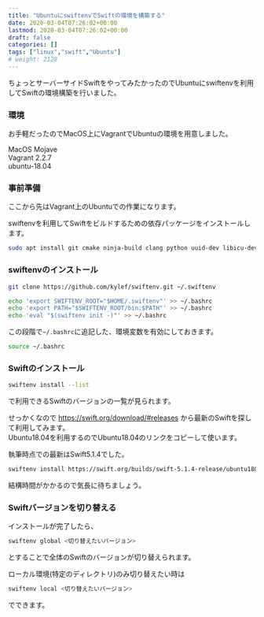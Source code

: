 ```yaml
---
title: "UbuntuにswiftenvでSwiftの環境を構築する"
date: 2020-03-04T07:26:02+00:00
lastmod: 2020-03-04T07:26:02+00:00
draft: false
categories: []
tags: ["linux","swift","Ubuntu"]
# weight: 2128
---
```

ちょっとサーバーサイドSwiftをやってみたかったのでUbuntuにswiftenvを利用してSwiftの環境構築を行いました。  

### 環境  
お手軽だったのでMacOS上にVagrantでUbuntuの環境を用意しました。  

MacOS Mojave  
Vagrant 2.2.7  
ubuntu-18.04


### 事前準備
ここから先はVagrant上のUbuntuでの作業になります。  

swiftenvを利用してSwiftをビルドするための依存パッケージをインストールします。  

```bash
sudo apt install git cmake ninja-build clang python uuid-dev libicu-dev icu-devtools libbsd-dev libedit-dev libxml2-dev libsqlite3-dev swig libpython-dev libncurses5-dev pkg-config
```

### swiftenvのインストール  

```bash
git clone https://github.com/kylef/swiftenv.git ~/.swiftenv
```

```bash
echo 'export SWIFTENV_ROOT="$HOME/.swiftenv"' >> ~/.bashrc
echo 'export PATH="$SWIFTENV_ROOT/bin:$PATH"' >> ~/.bashrc
echo 'eval "$(swiftenv init -)"' >> ~/.bashrc
```

この段階で`~/.bashrc`に追記した、環境変数を有効にしておきます。  
```bash
source ~/.bashrc
```

### Swiftのインストール  

```bash
swiftenv install --list
```
で利用できるSwiftのバージョンの一覧が見られます。  

せっかくなので https://swift.org/download/#releases から最新のSwiftを探して利用してみます。  
Ubuntu18.04を利用するのでUbuntu18.04のリンクをコピーして使います。  

執筆時点での最新はSwift5.1.4でした。  
```bash
swiftenv install https://swift.org/builds/swift-5.1.4-release/ubuntu1804/swift-5.1.4-RELEASE/swift-5.1.4-RELEASE-ubuntu18.04.tar.gz
```

結構時間がかかるので気長に待ちましょう。  

### Swiftバージョンを切り替える
インストールが完了したら、  
```bash
swiftenv global <切り替えたいバージョン>
```
とすることで全体のSwiftのバージョンが切り替えられます。  

ローカル環境(特定のディレクトリ)のみ切り替えたい時は
```bash
swiftenv local <切り替えたいバージョン>
```
でできます。
